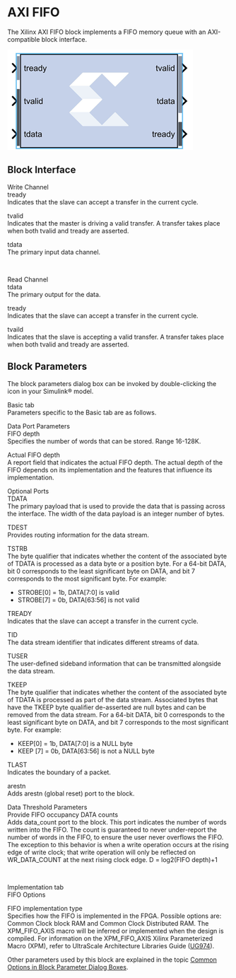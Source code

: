 # AXI FIFO

The Xilinx AXI FIFO block implements a FIFO memory queue with an
AXI-compatible block interface.

![](./Images/asb1555432809821.png)

## Block Interface

Write Channel  
tready  
Indicates that the slave can accept a transfer in the current cycle.

tvalid  
Indicates that the master is driving a valid transfer. A transfer takes
place when both tvalid and tready are asserted.

tdata  
The primary input data channel.

&nbsp;

Read Channel  
tdata  
The primary output for the data.

tready  
Indicates that the slave can accept a transfer in the current cycle.

tvaild  
Indicates that the slave is accepting a valid transfer. A transfer takes
place when both tvalid and tready are asserted.

## Block Parameters

The block parameters dialog box can be invoked by double-clicking the
icon in your Simulink® model.

Basic tab  
Parameters specific to the Basic tab are as follows.

Data Port Parameters  
FIFO depth  
Specifies the number of words that can be stored. Range 16-128K.

Actual FIFO depth  
A report field that indicates the actual FIFO depth. The actual depth of
the FIFO depends on its implementation and the features that influence
its implementation.

Optional Ports  
TDATA  
The primary payload that is used to provide the data that is passing
across the interface. The width of the data payload is an integer number
of bytes.

TDEST  
Provides routing information for the data stream.

TSTRB  
The byte qualifier that indicates whether the content of the associated
byte of TDATA is processed as a data byte or a position byte. For a
64-bit DATA, bit 0 corresponds to the least significant byte on DATA,
and bit 7 corresponds to the most significant byte. For example:

- STROBE\[0\] = 1b, DATA\[7:0\] is valid
- STROBE\[7\] = 0b, DATA\[63:56\] is not valid

TREADY  
Indicates that the slave can accept a transfer in the current cycle.

TID  
The data stream identifier that indicates different streams of data.

TUSER  
The user-defined sideband information that can be transmitted alongside
the data stream.

TKEEP  
The byte qualifier that indicates whether the content of the associated
byte of TDATA is processed as part of the data stream. Associated bytes
that have the TKEEP byte qualifier de-asserted are null bytes and can be
removed from the data stream. For a 64-bit DATA, bit 0 corresponds to
the least significant byte on DATA, and bit 7 corresponds to the most
significant byte. For example:

- KEEP\[0\] = 1b, DATA\[7:0\] is a NULL byte
- KEEP \[7\] = 0b, DATA\[63:56\] is not a NULL byte

TLAST  
Indicates the boundary of a packet.

arestn  
Adds arestn (global reset) port to the block.

Data Threshold Parameters  
Provide FIFO occupancy DATA counts  
Adds data_count port to the block. This port indicates the number of
words written into the FIFO. The count is guaranteed to never
under-report the number of words in the FIFO, to ensure the user never
overflows the FIFO. The exception to this behavior is when a write
operation occurs at the rising edge of write clock; that write operation
will only be reflected on WR_DATA_COUNT at the next rising clock edge. D
= log2(FIFO depth)+1

&nbsp;

Implementation tab  
FIFO Options

FIFO implementation type  
Specifies how the FIFO is implemented in the FPGA. Possible options are:
Common Clock block RAM and Common Clock Distributed RAM. The
XPM_FIFO_AXIS macro will be inferred or implemented when the design is
compiled. For information on the XPM_FIFO_AXIS Xilinx Parameterized
Macro (XPM), refer to UltraScale Architecture Libraries Guide
([UG974](https://docs.xilinx.com/access/sources/dita/map?Doc_Version=2022.2%20English&url=ug974-vivado-ultrascale-libraries)).

Other parameters used by this block are explained in the topic [Common
Options in Block Parameter Dialog
Boxes](common-options-in-block-parameter-dialog-boxes-aa1032308.html).
